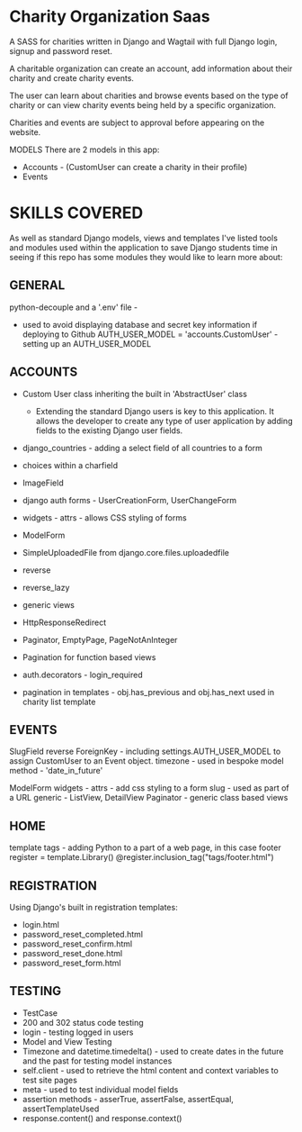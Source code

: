 # Charity Organization Saas

A SASS for charities written in Django and Wagtail with full Django login, signup and password reset.

A charitable organization can create an account, add information about their charity and create charity events. 

The user can learn about charities and browse events based on the type of charity or can view charity events being held by a specific organization.

Charities and events are subject to approval before appearing on the website.

MODELS
There are 2 models in this app:
- Accounts - (CustomUser can create a charity in their profile)
- Events

# SKILLS COVERED
As well as standard Django models, views and templates I've listed tools and modules used within the application to save Django students time in seeing if this repo has some modules they would like to learn more about:

## GENERAL
python-decouple and a '.env' file - 
  - used to avoid displaying database and secret key information if deploying to Github
AUTH_USER_MODEL = 'accounts.CustomUser' - setting up an AUTH_USER_MODEL

## ACCOUNTS
- Custom User class inheriting the built in 'AbstractUser' class
  - Extending the standard Django users is key to this application.  It allows the
    developer to create any type of user application by adding fields to the existing Django
    user fields.
- django_countries - adding a select field of all countries to a form
- choices within a charfield
- ImageField

- django auth forms - UserCreationForm, UserChangeForm
- widgets - attrs - allows CSS styling of forms
- ModelForm

- SimpleUploadedFile from django.core.files.uploadedfile
- reverse
- reverse_lazy
- generic views
- HttpResponseRedirect
- Paginator, EmptyPage, PageNotAnInteger
- Pagination for function based views

- auth.decorators - login_required

- pagination in templates - obj.has_previous and obj.has_next used in charity list template

## EVENTS
SlugField
reverse 
ForeignKey - including settings.AUTH_USER_MODEL to assign CustomUser to an Event object.
timezone  - used in bespoke model method - 'date_in_future'

ModelForm
widgets - attrs - add css styling to a form
slug - used as part of a URL
generic - ListView, DetailView
Paginator - generic class based views

## HOME
template tags - adding Python to a part of a web page, in this case footer
register = template.Library()
@register.inclusion_tag("tags/footer.html")

## REGISTRATION
Using Django's built in registration templates:
- login.html
- password_reset_completed.html
- password_reset_confirm.html
- password_reset_done.html
- password_reset_form.html

## TESTING
- TestCase
- 200 and 302 status code testing
- login - testing logged in users
- Model and View Testing
- Timezone and datetime.timedelta() - used to create dates in the future and the past for testing model instances
- self.client - used to retrieve the html content and context variables to test site pages
- meta - used to test individual model fields
- assertion methods - asserTrue, assertFalse, assertEqual, assertTemplateUsed
- response.content() and response.context()



